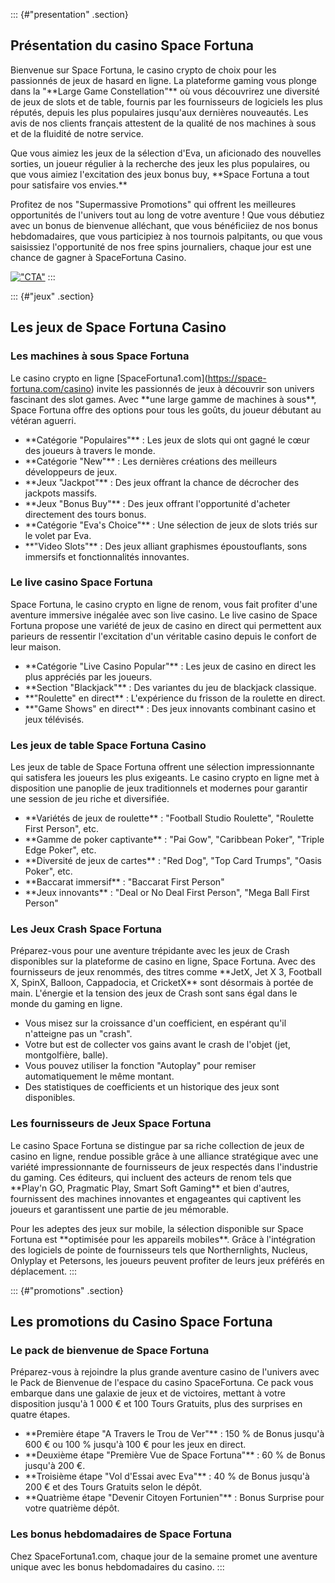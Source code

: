 ::: {#"presentation" .section}
## Présentation du casino Space Fortuna

Bienvenue sur Space Fortuna, le casino crypto de choix pour les
passionnés de jeux de hasard en ligne. La plateforme gaming vous plonge
dans la "\*\*Large Game Constellation"\*\* où vous découvrirez une
diversité de jeux de slots et de table, fournis par les fournisseurs de
logiciels les plus réputés, depuis les plus populaires jusqu'aux
dernières nouveautés. Les avis de nos clients français attestent de la
qualité de nos machines à sous et de la fluidité de notre service.

Que vous aimiez les jeux de la sélection d'Eva, un aficionado des
nouvelles sorties, un joueur régulier à la recherche des jeux les plus
populaires, ou que vous aimiez l'excitation des jeux bonus buy,
\*\*Space Fortuna a tout pour satisfaire vos envies.\*\*

Profitez de nos "Supermassive Promotions" qui offrent les meilleures
opportunités de l'univers tout au long de votre aventure ! Que vous
débutiez avec un bonus de bienvenue alléchant, que vous bénéficiiez de
nos bonus hebdomadaires, que vous participiez à nos tournois palpitants,
ou que vous saisissiez l'opportunité de nos free spins journaliers,
chaque jour est une chance de gagner à SpaceFortuna Casino.

[!["CTA"](\%22https://i.imgur.com/JJwkDm3.png\%22)](\%22https://traff.sbs/frcas\%22)
:::

::: {#"jeux" .section}
## Les jeux de Space Fortuna Casino

### Les machines à sous Space Fortuna

Le casino crypto en ligne
\[SpaceFortuna1.com\](https://space-fortuna.com/casino) invite les
passionnés de jeux à découvrir son univers fascinant des slot games.
Avec \*\*une large gamme de machines à sous\*\*, Space Fortuna offre des
options pour tous les goûts, du joueur débutant au vétéran aguerri.

-   \*\*Catégorie "Populaires"\*\* : Les jeux de slots qui ont gagné le
    cœur des joueurs à travers le monde.
-   \*\*Catégorie "New"\*\* : Les dernières créations des meilleurs
    développeurs de jeux.
-   \*\*Jeux "Jackpot"\*\* : Des jeux offrant la chance de décrocher des
    jackpots massifs.
-   \*\*Jeux "Bonus Buy"\*\* : Des jeux offrant l'opportunité d'acheter
    directement des tours bonus.
-   \*\*Catégorie "Eva's Choice"\*\* : Une sélection de jeux de slots
    triés sur le volet par Eva.
-   \*\*"Video Slots"\*\* : Des jeux alliant graphismes époustouflants,
    sons immersifs et fonctionnalités innovantes.

### Le live casino Space Fortuna

Space Fortuna, le casino crypto en ligne de renom, vous fait profiter
d'une aventure immersive inégalée avec son live casino. Le live casino
de Space Fortuna propose une variété de jeux de casino en direct qui
permettent aux parieurs de ressentir l'excitation d'un véritable casino
depuis le confort de leur maison.

-   \*\*Catégorie "Live Casino Popular"\*\* : Les jeux de casino en
    direct les plus appréciés par les joueurs.
-   \*\*Section "Blackjack"\*\* : Des variantes du jeu de blackjack
    classique.
-   \*\*"Roulette" en direct\*\* : L'expérience du frisson de la
    roulette en direct.
-   \*\*"Game Shows" en direct\*\* : Des jeux innovants combinant casino
    et jeux télévisés.

### Les jeux de table Space Fortuna Casino

Les jeux de table de Space Fortuna offrent une sélection impressionnante
qui satisfera les joueurs les plus exigeants. Le casino crypto en ligne
met à disposition une panoplie de jeux traditionnels et modernes pour
garantir une session de jeu riche et diversifiée.

-   \*\*Variétés de jeux de roulette\*\* : "Football Studio Roulette",
    "Roulette First Person", etc.
-   \*\*Gamme de poker captivante\*\* : "Pai Gow", "Caribbean Poker",
    "Triple Edge Poker", etc.
-   \*\*Diversité de jeux de cartes\*\* : "Red Dog", "Top Card Trumps",
    "Oasis Poker", etc.
-   \*\*Baccarat immersif\*\* : "Baccarat First Person"
-   \*\*Jeux innovants\*\* : "Deal or No Deal First Person", "Mega Ball
    First Person"

### Les Jeux Crash Space Fortuna

Préparez-vous pour une aventure trépidante avec les jeux de Crash
disponibles sur la plateforme de casino en ligne, Space Fortuna. Avec
des fournisseurs de jeux renommés, des titres comme \*\*JetX, Jet X 3,
Football X, SpinX, Balloon, Cappadocia, et CricketX\*\* sont désormais à
portée de main. L'énergie et la tension des jeux de Crash sont sans égal
dans le monde du gaming en ligne.

-   Vous misez sur la croissance d'un coefficient, en espérant qu'il
    n'atteigne pas un "crash".
-   Votre but est de collecter vos gains avant le crash de l'objet (jet,
    montgolfière, balle).
-   Vous pouvez utiliser la fonction "Autoplay" pour remiser
    automatiquement le même montant.
-   Des statistiques de coefficients et un historique des jeux sont
    disponibles.

### Les fournisseurs de Jeux Space Fortuna

Le casino Space Fortuna se distingue par sa riche collection de jeux de
casino en ligne, rendue possible grâce à une alliance stratégique avec
une variété impressionnante de fournisseurs de jeux respectés dans
l'industrie du gaming. Ces éditeurs, qui incluent des acteurs de renom
tels que \*\*Play'n GO, Pragmatic Play, Smart Soft Gaming\*\* et bien
d'autres, fournissent des machines innovantes et engageantes qui
captivent les joueurs et garantissent une partie de jeu mémorable.

Pour les adeptes des jeux sur mobile, la sélection disponible sur Space
Fortuna est \*\*optimisée pour les appareils mobiles\*\*. Grâce à
l'intégration des logiciels de pointe de fournisseurs tels que
Northernlights, Nucleus, Onlyplay et Petersons, les joueurs peuvent
profiter de leurs jeux préférés en déplacement.
:::

::: {#"promotions" .section}
## Les promotions du Casino Space Fortuna

### Le pack de bienvenue de Space Fortuna

Préparez-vous à rejoindre la plus grande aventure casino de l'univers
avec le Pack de Bienvenue de l'espace du casino SpaceFortuna. Ce pack
vous embarque dans une galaxie de jeux et de victoires, mettant à votre
disposition jusqu'à 1 000 € et 100 Tours Gratuits, plus des surprises en
quatre étapes.

-   \*\*Première étape "A Travers le Trou de Ver"\*\* : 150 % de Bonus
    jusqu'à 600 € ou 100 % jusqu'à 100 € pour les jeux en direct.
-   \*\*Deuxième étape "Première Vue de Space Fortuna"\*\* : 60 % de
    Bonus jusqu'à 200 €.
-   \*\*Troisième étape "Vol d'Essai avec Eva"\*\* : 40 % de Bonus
    jusqu'à 200 € et des Tours Gratuits selon le dépôt.
-   \*\*Quatrième étape "Devenir Citoyen Fortunien"\*\* : Bonus Surprise
    pour votre quatrième dépôt.

### Les bonus hebdomadaires de Space Fortuna

Chez SpaceFortuna1.com, chaque jour de la semaine promet une aventure
unique avec les bonus hebdomadaires du casino.
:::

